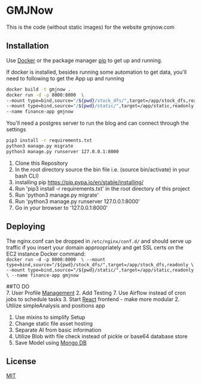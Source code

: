 # GMJNow
This is the code (without static images) for the website gmjnow.com

## Installation

Use [Docker](https://docs.docker.com/get-docker/) or the package manager [pip](https://pip.pypa.io/en/stable/) to get up and running.

If docker is installed, besides running some automation to get data, you'll need to following to get the App up and running

```bash
docker build -t gmjnow .
docker run -d -p 8000:8000  \
--mount type=bind,source="/${pwd}/stock_dfs/",target=/app/stock_dfs,readonly \
--mount type=bind,source="/${pwd}/static/",target=/app/static,readonly \
--name finance-app gmjnow
```

You'll need a postgres server to run the blog and can connect through the settings
```bash
pip3 install -r requirements.txt
python3 manage.py migrate
python3 manage.py runserver 127.0.0.1:8000
```

1. Clone this Repository
2. In the root directory source the bin file i.e. (source bin/activate) in your bash CLI)
3. installing pip https://pip.pypa.io/en/stable/installing/
4. Run 'pip3 install -r requirements.txt' in the root directory of this project
5. Run 'python3 manage.py migrate'
6. Run 'python3 manage.py runserver 127.0.0.1:8000'
7. Go in your browser to '127.0.0.1:8000'


## Deploying   
The nginx.conf can be dropped in `/etc/nginx/conf.d/` and should serve up traffic if you insert your domain approopriately and get SSL certs on the EC2 instance
Docker command:   
`docker run -d -p 8000:8000  \
--mount type=bind,source="/${pwd}/stock_dfs/",target=/app/stock_dfs,readonly \
--mount type=bind,source="/${pwd}/static/",target=/app/static,readonly \
--name finance-app gmjnow`   
   

##TO DO   
7. User Profile [Management](https://realpython.com/django-user-management/#create-a-dashboard-view)
2. Add Testing
7. Use Airflow instead of cron jobs to schedule tasks
3. Start [React](https://bezkoder.com/django-react-axios-rest-framework/) frontend - make more modular
2. Utilize simpleAnalysis and positions app
1. Use mixins to simplify Setup
6. Change static file asset hosting
5. Separate AI from basic information
9. Utilize Blob with file check instead of pickle or base64 database store
8. Save Model using [Mongo DB](https://django-mongodb-engine.readthedocs.io/en/latest/tutorial.html)


## License
[MIT](https://choosealicense.com/licenses/mit/)
